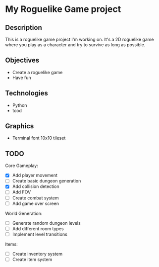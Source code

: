 ﻿# My Roguelike Game project

## Description

This is a roguelike game project I'm working on. It's a 2D roguelike game where you play as a character and try to survive as long as possible.

## Objectives

- Create a roguelike game
- Have fun

## Technologies

- Python
- tcod

## Graphics

- Terminal font 10x10 tileset

## TODO

Core Gameplay:
- [x] Add player movement
- [ ] Create basic dungeon generation
- [x] Add collision detection
- [ ] Add FOV
- [ ] Create combat system
- [ ] Add game over screen

World Generation:
- [ ] Generate random dungeon levels
- [ ] Add different room types
- [ ] Implement level transitions

Items:
- [ ] Create inventory system
- [ ] Create item system
